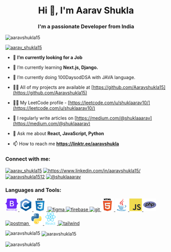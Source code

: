 <h1 align="center">Hi 👋, I'm Aarav Shukla</h1>
<h3 align="center">I'm a passionate Developer from India</h3>

<p align="left"> <img src="https://komarev.com/ghpvc/?username=aaravshukla15&label=Profile%20views&color=0e75b6&style=flat" alt="aaravshukla15" /> </p>

<p align="left"> <a href="https://twitter.com/aarav_shukla15" target="blank"><img src="https://img.shields.io/twitter/follow/aarav_shukla15?logo=twitter&style=for-the-badge" alt="aarav_shukla15" /></a> </p>

- 🔭 **I’m currently looking for a Job**

- 🌱 I’m currently learning **Next.js, Django.**

- 🔭 I’m currently doing 100DaysodDSA with JAVA language.
- 👨‍💻 All of my projects are available at [https://github.com/Aaravshukla15](https://github.com/Aaravshukla15)

- 👨‍💻 My LeetCode profile - [https://leetcode.com/u/shuklaarav10/](https://leetcode.com/u/shuklaarav10/)

- 📝 I regularly write articles on [https://medium.com/@shuklaaarav](https://medium.com/@shuklaaarav)

- 💬 Ask me about **React, JavaScript, Python**

- 📫 How to reach me **https://linktr.ee/aaravshukla**

<h3 align="left">Connect with me:</h3>
<p align="left">
<a href="https://twitter.com/aarav_shukla15" target="blank"><img align="center" src="https://raw.githubusercontent.com/rahuldkjain/github-profile-readme-generator/master/src/images/icons/Social/twitter.svg" alt="aarav_shukla15" height="30" width="40" /></a>
<a href="https://linkedin.com/in/https://www.linkedin.com/in/aaravshukla15/" target="blank"><img align="center" src="https://raw.githubusercontent.com/rahuldkjain/github-profile-readme-generator/master/src/images/icons/Social/linked-in-alt.svg" alt="https://www.linkedin.com/in/aaravshukla15/" height="30" width="40" /></a>
<a href="https://instagram.com/aaravshukla1512" target="blank"><img align="center" src="https://raw.githubusercontent.com/rahuldkjain/github-profile-readme-generator/master/src/images/icons/Social/instagram.svg" alt="aaravshukla1512" height="30" width="40" /></a>
<a href="https://medium.com/@shuklaaarav" target="blank"><img align="center" src="https://raw.githubusercontent.com/rahuldkjain/github-profile-readme-generator/master/src/images/icons/Social/medium.svg" alt="@shuklaaarav" height="30" width="40" /></a>
</p>

<h3 align="left">Languages and Tools:</h3>
<p align="left"> <a href="https://getbootstrap.com" target="_blank" rel="noreferrer"> <img src="https://raw.githubusercontent.com/devicons/devicon/master/icons/bootstrap/bootstrap-plain-wordmark.svg" alt="bootstrap" width="40" height="40"/> </a> <a href="https://www.cprogramming.com/" target="_blank" rel="noreferrer"> <img src="https://raw.githubusercontent.com/devicons/devicon/master/icons/c/c-original.svg" alt="c" width="40" height="40"/> </a> <a href="https://www.w3schools.com/css/" target="_blank" rel="noreferrer"> <img src="https://raw.githubusercontent.com/devicons/devicon/master/icons/css3/css3-original-wordmark.svg" alt="css3" width="40" height="40"/> </a> <a href="https://www.figma.com/" target="_blank" rel="noreferrer"> <img src="https://www.vectorlogo.zone/logos/figma/figma-icon.svg" alt="figma" width="40" height="40"/> </a> <a href="https://firebase.google.com/" target="_blank" rel="noreferrer"> <img src="https://www.vectorlogo.zone/logos/firebase/firebase-icon.svg" alt="firebase" width="40" height="40"/> </a> <a href="https://git-scm.com/" target="_blank" rel="noreferrer"> <img src="https://www.vectorlogo.zone/logos/git-scm/git-scm-icon.svg" alt="git" width="40" height="40"/> </a> <a href="https://www.w3.org/html/" target="_blank" rel="noreferrer"> <img src="https://raw.githubusercontent.com/devicons/devicon/master/icons/html5/html5-original-wordmark.svg" alt="html5" width="40" height="40"/> </a> <a href="https://www.java.com" target="_blank" rel="noreferrer"> <img src="https://raw.githubusercontent.com/devicons/devicon/master/icons/java/java-original.svg" alt="java" width="40" height="40"/> </a> <a href="https://developer.mozilla.org/en-US/docs/Web/JavaScript" target="_blank" rel="noreferrer"> <img src="https://raw.githubusercontent.com/devicons/devicon/master/icons/javascript/javascript-original.svg" alt="javascript" width="40" height="40"/> </a> <a href="https://www.php.net" target="_blank" rel="noreferrer"> <img src="https://raw.githubusercontent.com/devicons/devicon/master/icons/php/php-original.svg" alt="php" width="40" height="40"/> </a> <a href="https://postman.com" target="_blank" rel="noreferrer"> <img src="https://www.vectorlogo.zone/logos/getpostman/getpostman-icon.svg" alt="postman" width="40" height="40"/> </a> <a href="https://www.python.org" target="_blank" rel="noreferrer"> <img src="https://raw.githubusercontent.com/devicons/devicon/master/icons/python/python-original.svg" alt="python" width="40" height="40"/> </a> <a href="https://reactjs.org/" target="_blank" rel="noreferrer"> <img src="https://raw.githubusercontent.com/devicons/devicon/master/icons/react/react-original-wordmark.svg" alt="react" width="40" height="40"/> </a> <a href="https://tailwindcss.com/" target="_blank" rel="noreferrer"> <img src="https://www.vectorlogo.zone/logos/tailwindcss/tailwindcss-icon.svg" alt="tailwind" width="40" height="40"/> </a> </p>

<p><img align="left" src="https://github-readme-stats.vercel.app/api/top-langs?username=aaravshukla15&show_icons=true&locale=en&layout=compact" alt="aaravshukla15" /></p>

<p>&nbsp;<img align="center" src="https://github-readme-stats.vercel.app/api?username=aaravshukla15&show_icons=true&locale=en" alt="aaravshukla15" /></p>

<p><img align="center" src="https://github-readme-streak-stats.herokuapp.com/?user=aaravshukla15&" alt="aaravshukla15" /></p>


<!---
Aaravshukla15/Aaravshukla15 is a ✨ special ✨ repository because its `README.md` (this file) appears on your GitHub profile.
You can click the Preview link to take a look at your changes.
--->
